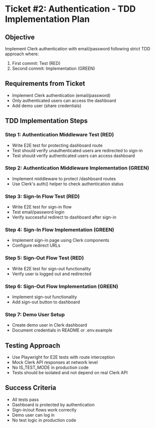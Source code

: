 # Ticket #2: Authentication - TDD Implementation Plan

## Objective
Implement Clerk authentication with email/password following strict TDD approach where:
1. First commit: Test (RED)
2. Second commit: Implementation (GREEN)

## Requirements from Ticket
- Implement Clerk authentication (email/password)
- Only authenticated users can access the dashboard
- Add demo user (share credentials)

## TDD Implementation Steps

### Step 1: Authentication Middleware Test (RED)
- Write E2E test for protecting dashboard route
- Test should verify unauthenticated users are redirected to sign-in
- Test should verify authenticated users can access dashboard

### Step 2: Authentication Middleware Implementation (GREEN)
- Implement middleware to protect /dashboard routes
- Use Clerk's auth() helper to check authentication status

### Step 3: Sign-In Flow Test (RED)
- Write E2E test for sign-in flow
- Test email/password login
- Verify successful redirect to dashboard after sign-in

### Step 4: Sign-In Flow Implementation (GREEN)
- Implement sign-in page using Clerk components
- Configure redirect URLs

### Step 5: Sign-Out Flow Test (RED)
- Write E2E test for sign-out functionality
- Verify user is logged out and redirected

### Step 6: Sign-Out Flow Implementation (GREEN)
- Implement sign-out functionality
- Add sign-out button to dashboard

### Step 7: Demo User Setup
- Create demo user in Clerk dashboard
- Document credentials in README or .env.example

## Testing Approach
- Use Playwright for E2E tests with route interception
- Mock Clerk API responses at network level
- No IS_TEST_MODE in production code
- Tests should be isolated and not depend on real Clerk API

## Success Criteria
- All tests pass
- Dashboard is protected by authentication
- Sign-in/out flows work correctly
- Demo user can log in
- No test logic in production code